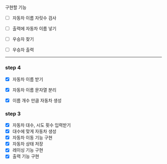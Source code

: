 구현할 기능
* [ ] 자동차 이름 자릿수 검사
* [ ] 출력에 자동차 이름 넣기
* [ ] 우승자 찾기
* [ ] 우승자 출력


---
### step 4
* [X] 자동차 이름 받기
* [X] 자동차 이름 문자열 분리
* [X] 이름 개수 만큼 자동차 생성


### step 3
* [X] 자동차 대수, 시도 횟수 입력받기
* [X] 대수에 맞게 자동차 생성
* [X] 자동차 이동 기능 구현
* [X] 자동차 상태 저장
* [X] 레이싱 기능 구현
* [X] 출력 기능 구현